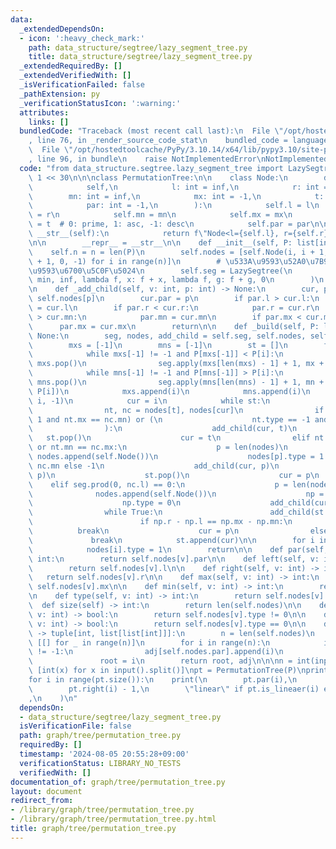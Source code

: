 ```yaml
---
data:
  _extendedDependsOn:
  - icon: ':heavy_check_mark:'
    path: data_structure/segtree/lazy_segment_tree.py
    title: data_structure/segtree/lazy_segment_tree.py
  _extendedRequiredBy: []
  _extendedVerifiedWith: []
  _isVerificationFailed: false
  _pathExtension: py
  _verificationStatusIcon: ':warning:'
  attributes:
    links: []
  bundledCode: "Traceback (most recent call last):\n  File \"/opt/hostedtoolcache/PyPy/3.10.14/x64/lib/pypy3.10/site-packages/onlinejudge_verify/documentation/build.py\"\
    , line 76, in _render_source_code_stat\n    bundled_code = language.bundle(\n\
    \  File \"/opt/hostedtoolcache/PyPy/3.10.14/x64/lib/pypy3.10/site-packages/onlinejudge_verify/languages/python.py\"\
    , line 96, in bundle\n    raise NotImplementedError\nNotImplementedError\n"
  code: "from data_structure.segtree.lazy_segment_tree import LazySegtree\n\ninf =\
    \ 1 << 30\n\n\nclass PermutationTree:\n\n    class Node:\n        def __init__(\n\
    \            self,\n            l: int = inf,\n            r: int = -1,\n    \
    \        mn: int = inf,\n            mx: int = -1,\n            t: int = 0,\n\
    \            par: int = -1,\n        ):\n            self.l = l\n            self.r\
    \ = r\n            self.mn = mn\n            self.mx = mx\n            self.type\
    \ = t  # 0: prime, 1: asc, -1: desc\n            self.par = par\n\n        def\
    \ __str__(self):\n            return f\"Node<l={self.l}, r={self.r}>, p={self.par}>\"\
    \n\n        __repr__ = __str__\n\n    def __init__(self, P: list[int]):\n    \
    \    self.n = n = len(P)\n        self.nodes = [self.Node(i, i + 1, P[i], P[i]\
    \ + 1, 0, -1) for i in range(n)]\n        # \u533A\u9593\u52A0\u7B97\u30FB\u533A\
    \u9593\u6700\u5C0F\u5024\n        self.seg = LazySegtree(\n            [0] * n,\
    \ min, inf, lambda f, x: f + x, lambda f, g: f + g, 0\n        )\n        self._build(P)\n\
    \n    def _add_child(self, v: int, p: int) -> None:\n        cur, par = self.nodes[v],\
    \ self.nodes[p]\n        cur.par = p\n        if par.l > cur.l:\n            par.l\
    \ = cur.l\n        if par.r < cur.r:\n            par.r = cur.r\n        if par.mn\
    \ > cur.mn:\n            par.mn = cur.mn\n        if par.mx < cur.mx:\n      \
    \      par.mx = cur.mx\n        return\n\n    def _build(self, P: list[int]) ->\
    \ None:\n        seg, nodes, add_child = self.seg, self.nodes, self._add_child\n\
    \        mxs = [-1]\n        mns = [-1]\n        st = []\n        for i in range(self.n):\n\
    \            while mxs[-1] != -1 and P[mxs[-1]] < P[i]:\n                mx =\
    \ mxs.pop()\n                seg.apply(mxs[len(mxs) - 1] + 1, mx + 1, P[i] - P[mx])\n\
    \            while mns[-1] != -1 and P[mns[-1]] > P[i]:\n                mn =\
    \ mns.pop()\n                seg.apply(mns[len(mns) - 1] + 1, mn + 1, P[mn] -\
    \ P[i])\n            mxs.append(i)\n            mns.append(i)\n            seg.apply(0,\
    \ i, -1)\n            cur = i\n            while st:\n                t = st[-1]\n\
    \                nt, nc = nodes[t], nodes[cur]\n                if (nt.type ==\
    \ 1 and nt.mx == nc.mn) or (\n                    nt.type == -1 and nt.mn == nc.mx\n\
    \                ):\n                    add_child(cur, t)\n                 \
    \   st.pop()\n                    cur = t\n                elif nt.mx == nc.mn\
    \ or nt.mn == nc.mx:\n                    p = len(nodes)\n                   \
    \ nodes.append(self.Node())\n                    nodes[p].type = 1 if nt.mx ==\
    \ nc.mn else -1\n                    add_child(cur, p)\n                    add_child(t,\
    \ p)\n                    st.pop()\n                    cur = p\n            \
    \    elif seg.prod(0, nc.l) == 0:\n                    p = len(nodes)\n      \
    \              nodes.append(self.Node())\n                    np = nodes[p]\n\
    \                    np.type = 0\n                    add_child(cur, p)\n    \
    \                while True:\n                        add_child(st.pop(), p)\n\
    \                        if np.r - np.l == np.mx - np.mn:\n                  \
    \          break\n                    cur = p\n                else:\n       \
    \             break\n            st.append(cur)\n\n        for i in range(self.n):\n\
    \            nodes[i].type = 1\n        return\n\n    def par(self, v: int) ->\
    \ int:\n        return self.nodes[v].par\n\n    def left(self, v: int) -> int:\n\
    \        return self.nodes[v].l\n\n    def right(self, v: int) -> int:\n     \
    \   return self.nodes[v].r\n\n    def max(self, v: int) -> int:\n        return\
    \ self.nodes[v].mx\n\n    def min(self, v: int) -> int:\n        return self.nodes[v].mn\n\
    \n    def type(self, v: int) -> int:\n        return self.nodes[v].type\n\n  \
    \  def size(self) -> int:\n        return len(self.nodes)\n\n    def is_lineaer(self,\
    \ v: int) -> bool:\n        return self.nodes[v].type != 0\n\n    def is_prime(self,\
    \ v: int) -> bool:\n        return self.nodes[v].type == 0\n\n    def gen_graph(self)\
    \ -> tuple[int, list[list[int]]]:\n        n = len(self.nodes)\n        adj =\
    \ [[] for _ in range(n)]\n        for i in range(n):\n            if self.nodes[i].par\
    \ != -1:\n                adj[self.nodes.par].append(i)\n            else:\n \
    \               root = i\n        return root, adj\n\n\nn = int(input())\nP =\
    \ [int(x) for x in input().split()]\npt = PermutationTree(P)\nprint(pt.size())\n\
    for i in range(pt.size()):\n    print(\n        pt.par(i),\n        pt.left(i),\n\
    \        pt.right(i) - 1,\n        \"linear\" if pt.is_lineaer(i) else \"prime\"\
    ,\n    )\n"
  dependsOn:
  - data_structure/segtree/lazy_segment_tree.py
  isVerificationFile: false
  path: graph/tree/permutation_tree.py
  requiredBy: []
  timestamp: '2024-08-05 20:55:28+09:00'
  verificationStatus: LIBRARY_NO_TESTS
  verifiedWith: []
documentation_of: graph/tree/permutation_tree.py
layout: document
redirect_from:
- /library/graph/tree/permutation_tree.py
- /library/graph/tree/permutation_tree.py.html
title: graph/tree/permutation_tree.py
---
```

